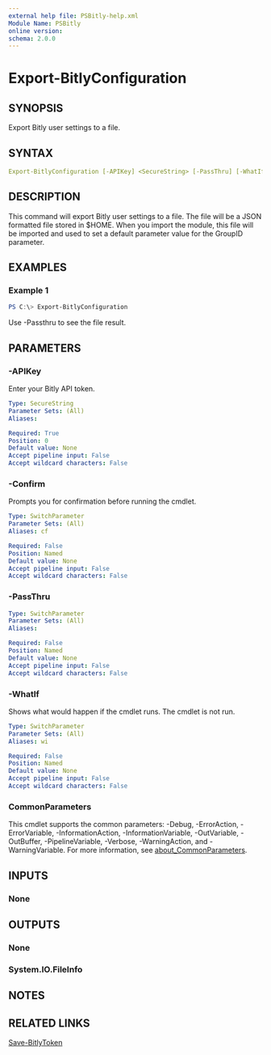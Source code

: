 ```yaml
---
external help file: PSBitly-help.xml
Module Name: PSBitly
online version:
schema: 2.0.0
---
```


# Export-BitlyConfiguration

## SYNOPSIS

Export Bitly user settings to a file.

## SYNTAX

```yaml
Export-BitlyConfiguration [-APIKey] <SecureString> [-PassThru] [-WhatIf] [-Confirm] [<CommonParameters>]
```

## DESCRIPTION

This command will export Bitly user settings to a file. The file will be a JSON formatted file stored in $HOME. When you import the module, this file will be imported and used to set a default parameter value for the GroupID parameter.

## EXAMPLES

### Example 1

```powershell
PS C:\> Export-BitlyConfiguration
```

Use -Passthru to see the file result.

## PARAMETERS

### -APIKey

Enter your Bitly API token.

```yaml
Type: SecureString
Parameter Sets: (All)
Aliases:

Required: True
Position: 0
Default value: None
Accept pipeline input: False
Accept wildcard characters: False
```

### -Confirm

Prompts you for confirmation before running the cmdlet.

```yaml
Type: SwitchParameter
Parameter Sets: (All)
Aliases: cf

Required: False
Position: Named
Default value: None
Accept pipeline input: False
Accept wildcard characters: False
```

### -PassThru

```yaml
Type: SwitchParameter
Parameter Sets: (All)
Aliases:

Required: False
Position: Named
Default value: None
Accept pipeline input: False
Accept wildcard characters: False
```

### -WhatIf

Shows what would happen if the cmdlet runs.
The cmdlet is not run.

```yaml
Type: SwitchParameter
Parameter Sets: (All)
Aliases: wi

Required: False
Position: Named
Default value: None
Accept pipeline input: False
Accept wildcard characters: False
```

### CommonParameters

This cmdlet supports the common parameters: -Debug, -ErrorAction, -ErrorVariable, -InformationAction, -InformationVariable, -OutVariable, -OutBuffer, -PipelineVariable, -Verbose, -WarningAction, and -WarningVariable. For more information, see [about_CommonParameters](http://go.microsoft.com/fwlink/?LinkID=113216).

## INPUTS

### None

## OUTPUTS

### None

### System.IO.FileInfo

## NOTES

## RELATED LINKS

[Save-BitlyToken](Save-BitlyToken.md)
